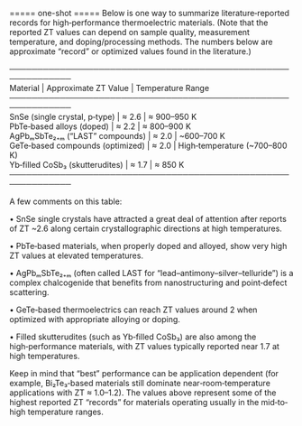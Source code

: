 ===== one-shot =====
Below is one way to summarize literature‐reported records for high‐performance thermoelectric materials. (Note that the reported ZT values can depend on sample quality, measurement temperature, and doping/processing methods. The numbers below are approximate “record” or optimized values found in the literature.)

─────────────────────────────────────────────────────────────  
Material                           | Approximate ZT Value | Temperature Range  
─────────────────────────────────────────────────────────────  
SnSe (single crystal, p‑type)       | ≈ 2.6              | ≈ 900–950 K  
PbTe‑based alloys (doped)            | ≈ 2.2              | ≈ 800–900 K  
AgPbₘSbTe₂₊ₘ (“LAST” compounds)     | ≈ 2.0              | ~600–700 K  
GeTe‑based compounds (optimized)     | ≈ 2.0              | High‑temperature (~700–800 K)  
Yb‑filled CoSb₃ (skutterudites)      | ≈ 1.7              | ≈ 850 K  
─────────────────────────────────────────────────────────────  

A few comments on this table:

• SnSe single crystals have attracted a great deal of attention after reports of ZT ~2.6 along certain crystallographic directions at high temperatures.

• PbTe‐based materials, when properly doped and alloyed, show very high ZT values at elevated temperatures.

• AgPbₘSbTe₂₊ₘ (often called LAST for “lead–antimony–silver–telluride”) is a complex chalcogenide that benefits from nanostructuring and point‐defect scattering.

• GeTe‐based thermoelectrics can reach ZT values around 2 when optimized with appropriate alloying or doping.

• Filled skutterudites (such as Yb‑filled CoSb₃) are also among the high‑performance materials, with ZT values typically reported near 1.7 at high temperatures.

Keep in mind that “best” performance can be application dependent (for example, Bi₂Te₃‑based materials still dominate near‑room‑temperature applications with ZT ≈ 1.0–1.2). The values above represent some of the highest reported ZT “records” for materials operating usually in the mid‐to‐high temperature ranges.

